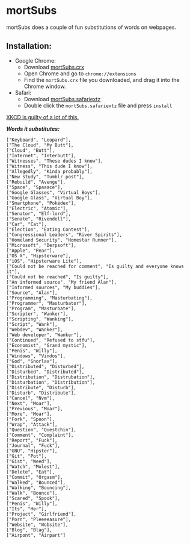 mortSubs
========
mortSubs does a couple of fun substitutions of words on webpages.

Installation:
-------------

* Google Chrome: 
	* Download [mortSubs.crx](https://github.com/mortie/mortSubs/raw/master/mortSubs.crx)
	* Open Chrome and go to `chrome://extensions`
	* Find the `mortSubs.crx` file you downloaded, and drag it into the Chrome window.
* Safari:
	* Download [mortSubs.safariextz](https://github.com/mortie/mortSubs/raw/master/mortSubs.safariextz)
	* Double click the `mortSubs.safariextz` file and press `install`

[XKCD is guilty of a lot of this.](http://xkcd.com/1288)

***Words it substitutes:***

	["Keyboard", "Leopard"],
	["The Cloud", "My Butt"],
	["Cloud", "Butt"],
	["Internet", "Interbutt"],
	["Witnesses", "These dudes I know"],
	["Witness", "This dude I know"],
	["Allegedly", "Kinda probably"],
	["New study", "Tumblr post"],
	["Rebuild", "Avenge"],
	["Space", "Spaaace"],
	["Google Glasses", "Virtual Boys"],
	["Google Glass", "Virtual Boy"],
	["Smartphone", "Pokédex"],
	["Electric", "Atomic"],
	["Senator", "Elf-lord"],
	["Senate", "Rivendell"],
	["Car", "Cat"],
	["Election", "Eating Contest"],
	["Congressional Leaders", "River Spirits"],
	["Homeland Security", "Homestar Runner"],
	["Microsoft", "Derpsoft"],
	["Apple", "Pear"],
	["OS X", "Hipsterware"],
	["iOS", "Hipsterware Lite"],
	["Could not be reached for comment", "Is guilty and everyone knows it"],
	["Could not be reached", "Is guilty"],
	["An informed source", "My friend Alan"],
	["Informed sources", "My buddies"],
	["Source", "Alan"],
	["Programming", "Masturbating"],
	["Programmer", "Masturbator"],
	["Program", "Masturbate"],
	["Scripter", "Wanker"],
	["Scripting", "Wanking"],
	["Script", "Wank"],
	["Webdev", "Wanker"],
	["Web developer", "Wanker"],
	["Continued", "Refused to stfu"],
	["Economist", "Grand mystic"],
	["Penis", "Willy"],
	["Windows", "Vindos"],
	["God", "Snorlax"],
	["Distributed", "Disturbed"],
	["Disturbed", "Distributed"],
	["Distribution", "Distrubation"],
	["Disturbation", "Distribution"],
	["Distribute", "Disturb"],
	["Disturb", "Distribute"],
	["Cancel", "Nvm"],
	["Next", "Moar"],
	["Previous", "Moar"],
	["More", "Moar"],
	["Fork", "Spoon"],
	["Wrap", "Attack"],
	["Question", "Questchin"],
	["Comment", "Complaint"],
	["Report", "Fuck"],
	["Journal", "Fuck"],
	["GNU", "Hipster"],
	["Git", "Pot"],
	["Gist", "Weed"],
	["Watch", "Molest"],
	["Delete", "Eat"],
	["Commit", "Orgasm"],
	["Walked", "Bounced"],
	["Walking", "Bouncing"],
	["Walk", "Bounce"],
	["Scared", "Spook"],
	["Penis", "Willy"],
	["Its", "Her"],
	["Project", "Girlfriend"],
	["Porn", "Pleeeeasure"],
	["Website", "Wobsite"],
	["Blog", "Blag"],
	["Airpont", "Airpart"]